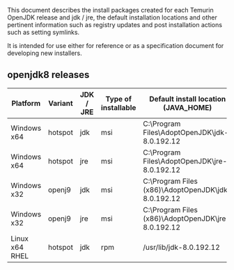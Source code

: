 This document describes the install packages created for each Temurin OpenJDK release and jdk / jre, the default installation locations and other pertinent information such as registry updates and post installation actions such as setting symlinks.

It is intended for use either for reference or as a specification document for developing new installers.

## openjdk8 releases
| Platform       | Variant | JDK / JRE | Type of installable | Default install location (JAVA_HOME)               | Metadata             | Other |
|----------------|---------|-----------| --------------------|----------------------------------------------------|----------------------|-------|
| Windows x64    | hotspot | jdk       | msi                 | C:\Program Files\AdoptOpenJDK\jdk-8.0.192.12       | Windows Registry key(s): HKEY_LOCAL_MACHINE\SOFTWARE\AdoptOpenJDK\JDK\8.0.192.12\MSI\Path | - |
| Windows x64    | hotspot | jre       | msi                 | C:\Program Files\AdoptOpenJDK\jre-8.0.192.12       | Windows Registry key(s): HKEY_LOCAL_MACHINE\SOFTWARE\AdoptOpenJDK\JRE\8.0.192.12\MSI\Path | - |
| Windows x32    | openj9  | jdk       | msi                 | C:\Program Files (x86)\AdoptOpenJDK\jdk-8.0.192.12 | Windows Registry key(s): HKEY_LOCAL_MACHINE\SOFTWARE\AdoptOpenJDK\JDK\8.0.192.12\MSI\Path | - |
| Windows x32    | openj9  | jre       | msi                 | C:\Program Files (x86)\AdoptOpenJDK\jre-8.0.192.12 | Windows Registry key(s): HKEY_LOCAL_MACHINE\SOFTWARE\AdoptOpenJDK\JRE\8.0.192.12\MSI\Path | - |
| Linux x64 RHEL | hotspot | jdk       | rpm                 | /usr/lib/jdk-8.0.192.12                            | ??                    | symlink /usr/bin/java |

